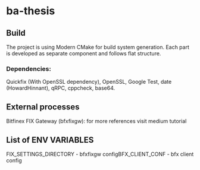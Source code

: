 # ba-thesis

## Build
The project is using Modern CMake for build system generation. Each part is developed as separate component and follows flat structure.
### Dependencies:
Quickfix (With OpenSSL dependency), OpenSSL, Google Test, date (HowardHinnant),
qRPC, cppcheck, base64.

## External processes
Bitfinex FIX Gateway (bfxfixgw): for more references visit medium tutorial

## List of ENV VARIABLES
FIX_SETTINGS_DIRECTORY - bfxfixgw configBFX_CLIENT_CONF - bfx client config
